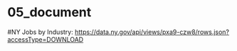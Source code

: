 # 05_document

#NY Jobs by Industry:
https://data.ny.gov/api/views/pxa9-czw8/rows.json?accessType=DOWNLOAD
